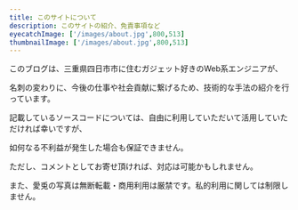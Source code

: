 ```yaml
---
title: このサイトについて
description: このサイトの紹介、免責事項など
eyecatchImage: ['/images/about.jpg',800,513]
thumbnailImage: ['/images/about.jpg',800,513]
---
```


このブログは、三重県四日市市に住むガジェット好きのWeb系エンジニアが、

名刺の変わりに、今後の仕事や社会貢献に繋げるため、技術的な手法の紹介を行っています。

記載しているソースコードについては、自由に利用していただいて活用していただければ幸いですが、

如何なる不利益が発生した場合も保証できません。

ただし、コメントとしてお寄せ頂ければ、対応は可能かもしれません。

また、愛兎の写真は無断転載・商用利用は厳禁です。私的利用に関しては制限しません。

